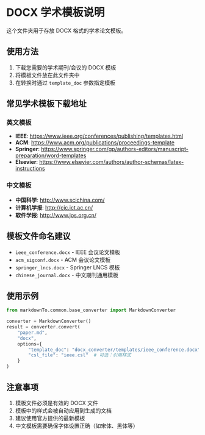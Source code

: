 # DOCX 学术模板说明

这个文件夹用于存放 DOCX 格式的学术论文模板。

## 使用方法

1. 下载您需要的学术期刊/会议的 DOCX 模板
2. 将模板文件放在此文件夹中
3. 在转换时通过 `template_doc` 参数指定模板

## 常见学术模板下载地址

### 英文模板
- **IEEE**: https://www.ieee.org/conferences/publishing/templates.html
- **ACM**: https://www.acm.org/publications/proceedings-template
- **Springer**: https://www.springer.com/gp/authors-editors/manuscript-preparation/word-templates
- **Elsevier**: https://www.elsevier.com/authors/author-schemas/latex-instructions

### 中文模板
- **中国科学**: http://www.scichina.com/
- **计算机学报**: http://cjc.ict.ac.cn/
- **软件学报**: http://www.jos.org.cn/

## 模板文件命名建议

- `ieee_conference.docx` - IEEE 会议论文模板
- `acm_sigconf.docx` - ACM 会议论文模板
- `springer_lncs.docx` - Springer LNCS 模板
- `chinese_journal.docx` - 中文期刊通用模板

## 使用示例

```python
from markdownTo.common.base_converter import MarkdownConverter

converter = MarkdownConverter()
result = converter.convert(
    "paper.md",
    "docx",
    options={
        "template_doc": "docx_converter/templates/ieee_conference.docx",
        "csl_file": "ieee.csl"  # 可选：引用样式
    }
)
```

## 注意事项

1. 模板文件必须是有效的 DOCX 文件
2. 模板中的样式会被自动应用到生成的文档
3. 建议使用官方提供的最新模板
4. 中文模板需要确保字体设置正确（如宋体、黑体等）